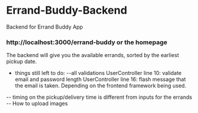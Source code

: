 # Errand-Buddy-Backend
Backend for Errand Buddy App

### http://localhost:3000/errand-buddy or the homepage
The backend will give you the available errands, sorted by the earliest pickup date.


- things still left to do:
--all validations
UserController line 10: validate email and password length
UserController line 16: flash message that the email is taken. Depending on the frontend framework being used.

-- timing on the pickup/delivery time is different from inputs for the errands
-- How to upload images